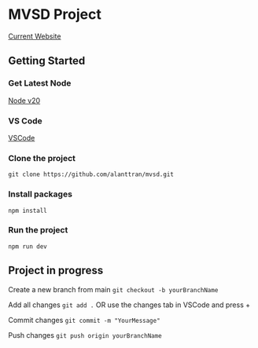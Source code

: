 # MVSD Project

[Current Website](https://alanttran.github.io/mvsd/)

## Getting Started

### Get Latest Node

[Node v20](https://nodejs.org/en)

### VS Code

[VSCode](https://code.visualstudio.com/)

### Clone the project

`git clone https://github.com/alanttran/mvsd.git`

### Install packages

`npm install`

### Run the project

`npm run dev`

## Project in progress

Create a new branch from main
`git checkout -b yourBranchName`

Add all changes
`git add .` OR use the changes tab in VSCode and press +

Commit changes
`git commit -m "YourMessage"`

Push changes
`git push origin yourBranchName`
